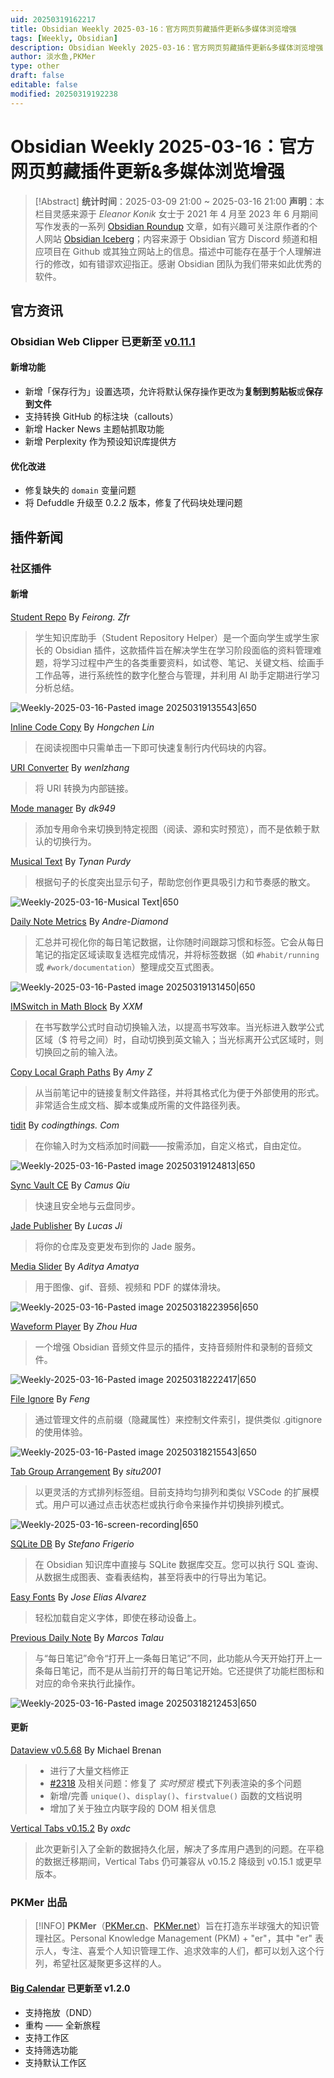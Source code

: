 ```yaml
---
uid: 20250319162217
title: Obsidian Weekly 2025-03-16：官方网页剪藏插件更新&多媒体浏览增强
tags: [Weekly, Obsidian]
description: Obsidian Weekly 2025-03-16：官方网页剪藏插件更新&多媒体浏览增强
author: 淡水鱼,PKMer
type: other
draft: false
editable: false
modified: 20250319192238
---
```


# Obsidian Weekly 2025-03-16：官方网页剪藏插件更新&多媒体浏览增强

> [!Abstract]
> **统计时间**：2025-03-09 21:00 ~ 2025-03-16 21:00
> **声明**：本栏目灵感来源于 _Eleanor Konik_ 女士于 2021 年 4 月至 2023 年 6 月期间写作发表的一系列 [Obsidian Roundup](https://www.eleanorkonik.com/tag/roundup/) 文章，如有兴趣可关注原作者的个人网站 [Obsidian Iceberg](https://www.eleanorkonik.com/)；内容来源于 Obsidian 官方 Discord 频道和相应项目在 Github 或其独立网站上的信息。描述中可能存在基于个人理解进行的修改，如有错谬欢迎指正。感谢 Obsidian 团队为我们带来如此优秀的软件。

## 官方资讯

### Obsidian Web Clipper 已更新至 [v0.11.1](https://github.com/obsidianmd/obsidian-clipper/releases/tag/0.11.1)

#### 新增功能

- 新增「保存行为」设置选项，允许将默认保存操作更改为**复制到剪贴板**或**保存到文件**
- 支持转换 GitHub 的标注块（callouts）
- 新增 Hacker News 主题帖抓取功能
- 新增 Perplexity 作为预设知识库提供方

#### 优化改进

- 修复缺失的 `domain` 变量问题
- 将 Defuddle 升级至 0.2.2 版本，修复了代码块处理问题

## 插件新闻

### 社区插件

#### 新增

[Student Repo](https://obsidian.md/plugins?id=stu-repo-helper) By _Feirong. Zfr_

> 学生知识库助手（Student Repository Helper）是一个面向学生或学生家长的 Obsidian 插件，这款插件旨在解决学生在学习阶段面临的资料管理难题，将学习过程中产生的各类重要资料，如试卷、笔记、关键文档、绘画手工作品等，进行系统性的数字化整合与管理，并利用 AI 助手定期进行学习分析总结。

![Weekly-2025-03-16-Pasted image 20250319135543|650](https://cdn.pkmer.cn/images/Weekly-2025-03-16-Pasted%20image%2020250319135543.png!pkmer)

[Inline Code Copy](https://obsidian.md/plugins?id=inline-code-copy) By _Hongchen Lin_

> 在阅读视图中只需单击一下即可快速复制行内代码块的内容。

[URI Converter](https://obsidian.md/plugins?id=uri-converter) By _wenlzhang_

> 将 URI 转换为内部链接。

[Mode manager](https://obsidian.md/plugins?id=mode-manager) By _dk949_

 > 添加专用命令来切换到特定视图（阅读、源和实时预览），而不是依赖于默认的切换行为。

[Musical Text](https://obsidian.md/plugins?id=musical-text-highlighter) By _Tynan Purdy_

> 根据句子的长度突出显示句子，帮助您创作更具吸引力和节奏感的散文。

![Weekly-2025-03-16-Musical Text|650](https://cdn.pkmer.cn/images/Weekly-2025-03-16-Musical%20Text.gif!pkmer)

[Daily Note Metrics](https://obsidian.md/plugins?id=note-metrics) By _Andre-Diamond_

> 汇总并可视化你的每日笔记数据，让你随时间跟踪习惯和标签。它会从每日笔记的指定区域读取复选框完成情况，并将标签数据（如 `#habit/running` 或 `#work/documentation`）整理成交互式图表。

![Weekly-2025-03-16-Pasted image 20250319131450|650](https://cdn.pkmer.cn/images/Weekly-2025-03-16-Pasted%20image%2020250319131450.png!pkmer)

[IMSwitch in Math Block](https://obsidian.md/plugins?id=imswitch-mathblock) By _XXM_

> 在书写数学公式时自动切换输入法，以提高书写效率。当光标进入数学公式区域（$ 符号之间）时，自动切换到英文输入；当光标离开公式区域时，则切换回之前的输入法。

[Copy Local Graph Paths](https://obsidian.md/plugins?id=copy-local-graph-paths) By _Amy Z_

> 从当前笔记中的链接复制文件路径，并将其格式化为便于外部使用的形式。非常适合生成文档、脚本或集成所需的文件路径列表。

[tidit](https://obsidian.md/plugins?id=tidit) By _codingthings. Com_

> 在你输入时为文档添加时间戳——按需添加，自定义格式，自由定位。

![Weekly-2025-03-16-Pasted image 20250319124813|650](https://cdn.pkmer.cn/images/Weekly-2025-03-16-Pasted%20image%2020250319124813.png!pkmer)

[Sync Vault CE](https://obsidian.md/plugins?id=sync-vault-ce) By _Camus Qiu_

> 快速且安全地与云盘同步。

[Jade Publisher](https://obsidian.md/plugins?id=jade-publisher) By _Lucas Ji_

> 将你的仓库及变更发布到你的 Jade 服务。

[Media Slider](https://obsidian.md/plugins?id=media-slider) By _Aditya Amatya_

> 用于图像、gif、音频、视频和 PDF 的媒体滑块。

![Weekly-2025-03-16-Pasted image 20250318223956|650](https://cdn.pkmer.cn/images/Weekly-2025-03-16-Pasted%20image%2020250318223956.png!pkmer)

[Waveform Player](https://obsidian.md/plugins?id=waveform-player) By _Zhou Hua_

> 一个增强 Obsidian 音频文件显示的插件，支持音频附件和录制的音频文件。

![Weekly-2025-03-16-Pasted image 20250318222417|650](https://cdn.pkmer.cn/images/Weekly-2025-03-16-Pasted%20image%2020250318222417.png!pkmer)

[File Ignore](https://obsidian.md/plugins?id=file-ignore) By _Feng_

> 通过管理文件的点前缀（隐藏属性）来控制文件索引，提供类似 .gitignore 的使用体验。

![Weekly-2025-03-16-Pasted image 20250318215543|650](https://cdn.pkmer.cn/images/Weekly-2025-03-16-Pasted%20image%2020250318215543.png!pkmer)

[Tab Group Arrangement](https://obsidian.md/plugins?id=tab-group-arrangement) By _situ2001_

> 以更灵活的方式排列标签组。目前支持均匀排列和类似 VSCode 的扩展模式。用户可以通过点击状态栏或执行命令来操作并切换排列模式。

![Weekly-2025-03-16-screen-recording|650](https://cdn.pkmer.cn/images/Weekly-2025-03-16-screen-recording.gif!pkmer)

[SQLite DB](https://obsidian.md/plugins?id=sqlite-db) By _Stefano Frigerio_

> 在 Obsidian 知识库中直接与 SQLite 数据库交互。您可以执行 SQL 查询、从数据生成图表、查看表结构，甚至将表中的行导出为笔记。

[Easy Fonts](https://obsidian.md/plugins?id=easy-fonts) By _Jose Elias Alvarez_

> 轻松加载自定义字体，即使在移动设备上。

[Previous Daily Note](https://obsidian.md/plugins?id=previous-daily-note) By _Marcos Talau_

> 与“每日笔记”命令“打开上一条每日笔记”不同，此功能从今天开始打开上一条每日笔记，而不是从当前打开的每日笔记开始。它还提供了功能栏图标和对应的命令来执行此操作。

![Weekly-2025-03-16-Pasted image 20250318212453|650](https://cdn.pkmer.cn/images/Weekly-2025-03-16-Pasted%20image%2020250318212453.png!pkmer)

#### 更新

[Dataview v0.5.68](https://github.com/blacksmithgu/obsidian-dataview/releases/tag/0.5.68) By Michael Brenan

> - 进行了大量文档修正
> - [#2318](https://github.com/blacksmithgu/obsidian-dataview/issues/2318) 及相关问题：修复了 _实时预览_ 模式下列表渲染的多个问题
> - 新增/完善 `unique()`、`display()`、`firstvalue()` 函数的文档说明
> - 增加了关于独立内联字段的 DOM 相关信息

[Vertical Tabs v0.15.2](https://github.com/oxdc/obsidian-vertical-tabs/releases/tag/0.15.2) By _oxdc_

> 此次更新引入了全新的数据持久化层，解决了多库用户遇到的问题。在平稳的数据迁移期间，Vertical Tabs 仍可兼容从 v0.15.2 降级到 v0.15.1 或更早版本。

### PKMer 出品

> [!INFO]
> **PKMer**（[PKMer.cn](https://pkmer.cn/)、[PKMer.net](https://pkmer.net/)）旨在打造东半球强大的知识管理社区。Personal Knowledge Management (PKM) + "er"，其中 "er" 表示人，专注、喜爱个人知识管理工作、追求效率的人们，都可以划入这个行列，希望社区凝聚更多这样的人。

#### [Big Calendar](https://obsidian.md/plugins?id=big-calendar) 已更新至 v1.2.0

- 支持拖放（DND）
- 重构 —— 全新旅程
- 支持工作区
- 支持筛选功能
- 支持默认工作区
